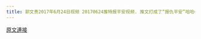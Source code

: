 ```yaml
---
title: 郭文贵2017年6月24日视频 20170624推特报平安视频. 推文打成了“报仇平安”哈哈O(∩_∩)O
---
```


[原文連接](https://gnews.org/ThreadView/53483526)


